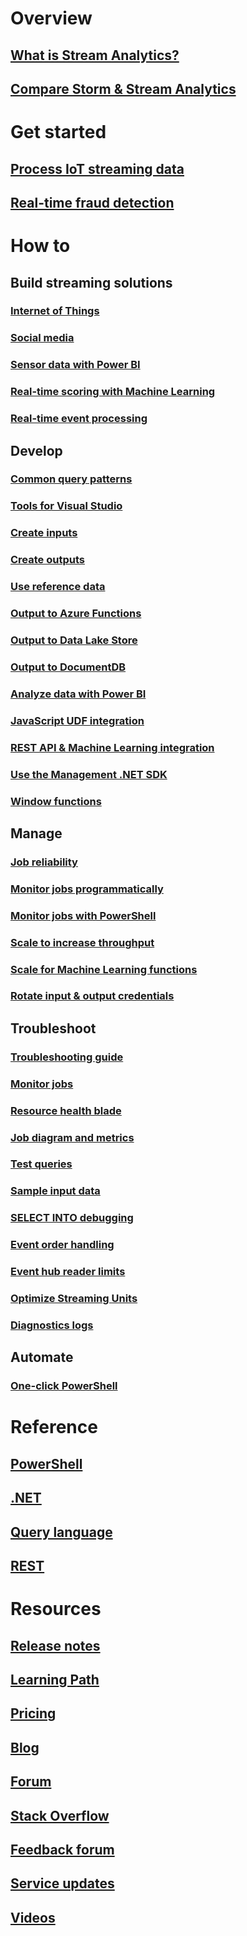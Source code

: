 ﻿# Overview
## [What is Stream Analytics?](stream-analytics-introduction.md)
## [Compare Storm & Stream Analytics](stream-analytics-comparison-storm.md)

# Get started
## [Process IoT streaming data](stream-analytics-get-started-with-azure-stream-analytics-to-process-data-from-iot-devices.md)
## [Real-time fraud detection](stream-analytics-real-time-fraud-detection.md)

# How to

## Build streaming solutions
### [Internet of Things](stream-analytics-build-an-iot-solution-using-stream-analytics.md)
### [Social media](stream-analytics-twitter-sentiment-analysis-trends.md)
### [Sensor data with Power BI](https://gallery.cortanaanalytics.com/Tutorial/Sensor-Data-Analytics-with-ASA-and-Power-BI-2?fromlegacydomain=1)
### [Real-time scoring with Machine Learning](stream-analytics-machine-learning-integration-tutorial.md)
### [Real-time event processing](stream-analytics-real-time-event-processing-reference-architecture.md)

## Develop
### [Common query patterns](stream-analytics-stream-analytics-query-patterns.md)
### [Tools for Visual Studio](stream-analytics-tools-for-visual-studio.md)
### [Create inputs](stream-analytics-define-inputs.md)
### [Create outputs](stream-analytics-define-outputs.md)
### [Use reference data](stream-analytics-use-reference-data.md)
### [Output to Azure Functions](stream-analytics-functions-redis.md)
### [Output to Data Lake Store](stream-analytics-data-lake-output.md)
### [Output to DocumentDB](stream-analytics-documentdb-output.md)
### [Analyze data with Power BI](stream-analytics-power-bi-dashboard.md)
### [JavaScript UDF integration](stream-analytics-javascript-user-defined-functions.md)
### [REST API & Machine Learning integration](stream-analytics-how-to-configure-azure-machine-learning-endpoints-in-stream-analytics.md)
### [Use the Management .NET SDK](stream-analytics-dotnet-management-sdk.md)
### [Window functions](stream-analytics-window-functions.md)

## Manage
### [Job reliability](stream-analytics-job-reliability.md)
### [Monitor jobs programmatically](stream-analytics-monitor-jobs.md)
### [Monitor jobs with PowerShell](stream-analytics-monitor-and-manage-jobs-use-powershell.md)
### [Scale to increase throughput](stream-analytics-scale-jobs.md)
### [Scale for Machine Learning functions](stream-analytics-scale-with-machine-learning-functions.md)
### [Rotate input & output credentials](stream-analytics-login-credentials-inputs-outputs.md)

## Troubleshoot
### [Troubleshooting guide](stream-analytics-troubleshooting-guide.md)
### [Monitor jobs](stream-analytics-monitoring.md)
### [Resource health blade](stream-analytics-resource-health.md)
### [Job diagram and metrics](stream-analytics-job-diagram-with-metrics.md)
### [Test queries](stream-analytics-test-query.md)
### [Sample input data](stream-analytics-sample-data-input.md)
### [SELECT INTO debugging](stream-analytics-select-into.md)
### [Event order handling](stream-analytics-out-of-order-and-late-events.md)
### [Event hub reader limits](stream-analytics-event-hub-consumer-groups.md)
### [Optimize Streaming Units](stream-analytics-streaming-unit-consumption.md)
### [Diagnostics logs](stream-analytics-job-diagnostic-logs.md)

## Automate
### [One-click PowerShell](https://github.com/Azure/azure-stream-analytics/tree/master/Samples/ASAOneClick)

# Reference
## [PowerShell](/powershell/module/azurerm.streamanalytics)
## [.NET](/dotnet/api/microsoft.azure.management.streamanalytics)
## [Query language](https://msdn.microsoft.com/library/azure/dn834998)
## [REST](/rest/api/streamanalytics)

# Resources
## [Release notes](stream-analytics-release-notes.md)
## [Learning Path](https://azure.microsoft.com/documentation/learning-paths/stream-analytics/)
## [Pricing](https://azure.microsoft.com/pricing/details/stream-analytics/)
## [Blog](http://blogs.msdn.com/b/streamanalytics/)
## [Forum](https://social.msdn.microsoft.com/Forums/home?forum=AzureStreamAnalytics)
## [Stack Overflow](http://stackoverflow.com/questions/tagged/azure-stream-analytics)
## [Feedback forum](http://feedback.azure.com/forums/270577-azure-stream-analytics)
## [Service updates](https://azure.microsoft.com/updates/?product=stream-analytics)
## [Videos](https://azure.microsoft.com/documentation/videos/index/?services=stream-analytics)
